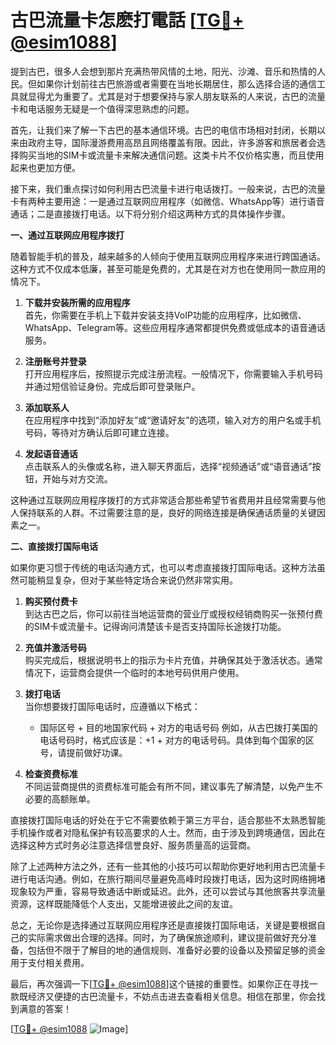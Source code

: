 # 古巴流量卡怎麽打電話 [[TG💪+ @esim1088](https://t.me/s/esim1088)]

提到古巴，很多人会想到那片充满热带风情的土地，阳光、沙滩、音乐和热情的人民。但如果你计划前往古巴旅游或者需要在当地长期居住，那么选择合适的通信工具就显得尤为重要了。尤其是对于想要保持与家人朋友联系的人来说，古巴的流量卡和电话服务无疑是一个值得深思熟虑的问题。

首先，让我们来了解一下古巴的基本通信环境。古巴的电信市场相对封闭，长期以来由政府主导，国际漫游费用高昂且网络覆盖有限。因此，许多游客和旅居者会选择购买当地的SIM卡或流量卡来解决通信问题。这类卡片不仅价格实惠，而且使用起来也更加方便。

接下来，我们重点探讨如何利用古巴流量卡进行电话拨打。一般来说，古巴的流量卡有两种主要用途：一是通过互联网应用程序（如微信、WhatsApp等）进行语音通话；二是直接拨打电话。以下将分别介绍这两种方式的具体操作步骤。

**一、通过互联网应用程序拨打**

随着智能手机的普及，越来越多的人倾向于使用互联网应用程序来进行跨国通话。这种方式不仅成本低廉，甚至可能是免费的，尤其是在对方也在使用同一款应用的情况下。

1. **下载并安装所需的应用程序**  
   首先，你需要在手机上下载并安装支持VoIP功能的应用程序，比如微信、WhatsApp、Telegram等。这些应用程序通常都提供免费或低成本的语音通话服务。

2. **注册账号并登录**  
   打开应用程序后，按照提示完成注册流程。一般情况下，你需要输入手机号码并通过短信验证身份。完成后即可登录账户。

3. **添加联系人**  
   在应用程序中找到“添加好友”或“邀请好友”的选项，输入对方的用户名或手机号码，等待对方确认后即可建立连接。

4. **发起语音通话**  
   点击联系人的头像或名称，进入聊天界面后，选择“视频通话”或“语音通话”按钮，开始与对方交流。

这种通过互联网应用程序拨打的方式非常适合那些希望节省费用并且经常需要与他人保持联系的人群。不过需要注意的是，良好的网络连接是确保通话质量的关键因素之一。

**二、直接拨打国际电话**

如果你更习惯于传统的电话沟通方式，也可以考虑直接拨打国际电话。这种方法虽然可能稍显复杂，但对于某些特定场合来说仍然非常实用。

1. **购买预付费卡**  
   到达古巴之后，你可以前往当地运营商的营业厅或授权经销商购买一张预付费的SIM卡或流量卡。记得询问清楚该卡是否支持国际长途拨打功能。

2. **充值并激活号码**  
   购买完成后，根据说明书上的指示为卡片充值，并确保其处于激活状态。通常情况下，运营商会提供一个临时的本地号码供用户使用。

3. **拨打电话**  
   当你想要拨打国际电话时，应遵循以下格式：
   - 国际区号 + 目的地国家代码 + 对方的电话号码
   例如，从古巴拨打美国的电话号码时，格式应该是：+1 + 对方的电话号码。具体到每个国家的区号，请提前做好功课。

4. **检查资费标准**  
   不同运营商提供的资费标准可能会有所不同，建议事先了解清楚，以免产生不必要的高额账单。

直接拨打国际电话的好处在于它不需要依赖于第三方平台，适合那些不太熟悉智能手机操作或者对隐私保护有较高要求的人士。然而，由于涉及到跨境通信，因此在选择这种方式时务必注意选择信誉良好、服务质量高的运营商。

除了上述两种方法之外，还有一些其他的小技巧可以帮助你更好地利用古巴流量卡进行电话沟通。例如，在旅行期间尽量避免高峰时段拨打电话，因为这时网络拥堵现象较为严重，容易导致通话中断或延迟。此外，还可以尝试与其他旅客共享流量资源，这样既能降低个人支出，又能增进彼此之间的友谊。

总之，无论你是选择通过互联网应用程序还是直接拨打国际电话，关键是要根据自己的实际需求做出合理的选择。同时，为了确保旅途顺利，建议提前做好充分准备，包括但不限于了解目的地的通信规则、准备好必要的设备以及预留足够的资金用于支付相关费用。

最后，再次强调一下[[TG💪+ @esim1088](https://t.me/s/esim1088)]这个链接的重要性。如果你正在寻找一款既经济又便捷的古巴流量卡，不妨点击进去查看相关信息。相信在那里，你会找到满意的答案！

[[TG💪+ @esim1088](https://t.me/s/esim1088) ![Image](https://i.postimg.cc/4NQfJmqS/Snipaste-2025-05-13-00-14-12.png)]